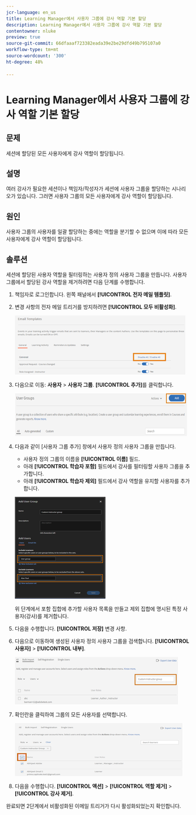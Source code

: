 ```yaml
---
jcr-language: en_us
title: Learning Manager에서 사용자 그룹에 강사 역할 기본 할당
description: Learning Manager에서 사용자 그룹에 강사 역할 기본 할당
contentowner: nluke
preview: true
source-git-commit: 66dfaaaf723382eada39e2be29dfd49b795107a0
workflow-type: tm+mt
source-wordcount: '300'
ht-degree: 48%

---
```




# Learning Manager에서 사용자 그룹에 강사 역할 기본 할당

## 문제

세션에 할당된 모든 사용자에게 강사 역할이 할당됩니다.

## 설명

여러 강사가 필요한 세션이나 책임자/작성자가 세션에 사용자 그룹을 할당하는 시나리오가 있습니다. 그러면 사용자 그룹의 모든 사용자에게 강사 역할이 할당됩니다.

## 원인

사용자 그룹의 사용자를 일괄 할당하는 중에는 역할을 분기할 수 없으며 이에 따라 모든 사용자에게 강사 역할이 할당됩니다.

## 솔루션

세션에 할당된 사용자 역할을 필터링하는 사용자 정의 사용자 그룹을 만듭니다. 사용자 그룹에서 할당된 강사 역할을 제거하려면 다음 단계를 수행합니다.

1. 책임자로 로그인합니다. 왼쪽 패널에서 **[!UICONTROL 전자 메일 템플릿]**.
1. 변경 사항의 전자 메일 트리거를 방지하려면 **[!UICONTROL 모두 비활성화]**.

   ![](assets/instructor-disable-all.png)

1. 다음으로 이동: **사용자** > **사용자 그룹**. **[!UICONTROL 추가]**&#x200B;를 클릭합니다.

   ![](assets/instructor-usergroups.png)

1. 다음과 같이 [사용자 그룹 추가] 창에서 사용자 정의 사용자 그룹을 만듭니다.

   * 사용자 정의 그룹의 이름을 **[!UICONTROL 이름]** 필드.
   * 아래 **[!UICONTROL 학습자 포함]** 필드에서 강사를 필터링할 사용자 그룹을 추가합니다.
   * 아래 **[!UICONTROL 학습자 제외]** 필드에서 강사 역할을 유지할 사용자를 추가합니다.

   ![](assets/instructor-add-ug.png)

   위 단계에서 포함 집합에 추가할 사용자 목록을 만들고 제외 집합에 명시된 특정 사용자(강사)를 제거합니다.

1. 다음을 수행합니다. **[!UICONTROL 저장]** 변경 사항.
1. 다음으로 이동하여 생성된 사용자 정의 사용자 그룹을 검색합니다. **[!UICONTROL 사용자]** > **[!UICONTROL 내부]**.

   ![](assets/instructor-custom-ug.png)

1. 확인란을 클릭하여 그룹의 모든 사용자를 선택합니다.

   ![](assets/instructor-bulk-ug.png)

1. 다음을 수행합니다. **[!UICONTROL 액션]** > **[!UICONTROL 역할 제거]** > **[!UICONTROL 강사 제거]**.

완료되면 2단계에서 비활성화된 이메일 트리거가 다시 활성화되었는지 확인합니다.

